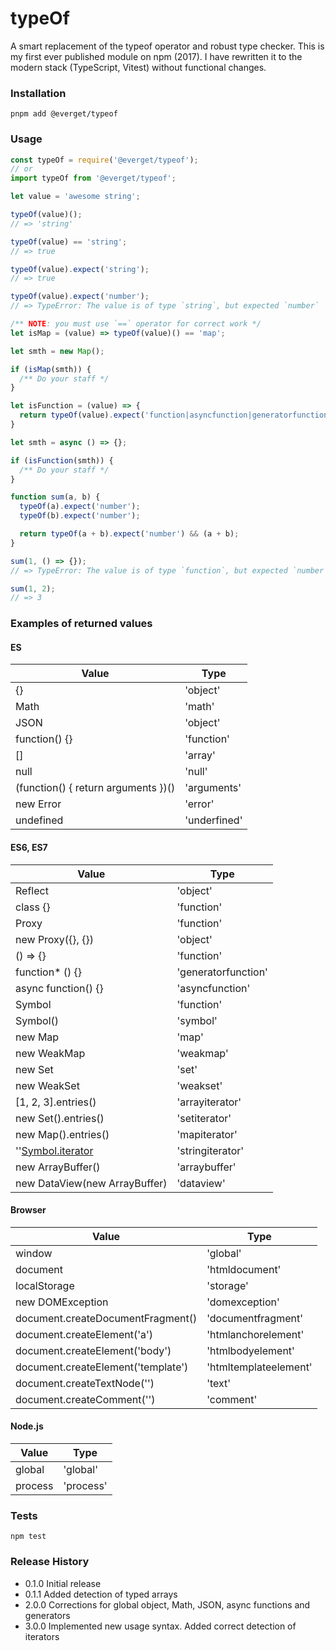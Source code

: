 # typeOf
A smart replacement of the typeof operator and robust type checker. This is my first ever published module on npm (2017).
I have rewritten it to the modern stack (TypeScript, Vitest) without functional changes.

### Installation

```pnpm add @everget/typeof```

### Usage

```js
const typeOf = require('@everget/typeof');
// or
import typeOf from '@everget/typeof';
```

```js
let value = 'awesome string';

typeOf(value)();
// => 'string'

typeOf(value) == 'string';
// => true

typeOf(value).expect('string');
// => true

typeOf(value).expect('number');
// => TypeError: The value is of type `string`, but expected `number`
```

```js
/** NOTE: you must use `==` operator for correct work */
let isMap = (value) => typeOf(value)() == 'map';

let smth = new Map();

if (isMap(smth)) {
  /** Do your staff */
}
```

```js
let isFunction = (value) => {
  return typeOf(value).expect('function|asyncfunction|generatorfunction');
}

let smth = async () => {};

if (isFunction(smth)) {
  /** Do your staff */
}
```

```js
function sum(a, b) {
  typeOf(a).expect('number');
  typeOf(b).expect('number');

  return typeOf(a + b).expect('number') && (a + b);
}

sum(1, () => {});
// => TypeError: The value is of type `function`, but expected `number`

sum(1, 2);
// => 3
```

### Examples of returned values

#### ES

Value                               | Type
----------------------------------- | ----
{}                                  | 'object'
Math                                | 'math'
JSON                                | 'object'
function() {}                       | 'function'
[]                                  | 'array'
null                                | 'null'
(function() { return arguments })() | 'arguments'
new Error                           | 'error'
undefined                           | 'underfined'

#### ES6, ES7

Value                         | Type
----------------------------- | ----
Reflect                       | 'object'
class {}                      | 'function'
Proxy                         | 'function'
new Proxy({}, {})             | 'object'
() => {}                      | 'function'
function* () {}               | 'generatorfunction'
async function() {}           | 'asyncfunction'
Symbol                        | 'function'
Symbol()                      | 'symbol'
new Map                       | 'map'
new WeakMap                   | 'weakmap'
new Set                       | 'set'
new WeakSet                   | 'weakset'
[1, 2, 3].entries()           | 'arrayiterator'
new Set().entries()           | 'setiterator'
new Map().entries()           | 'mapiterator'
''[Symbol.iterator]()         | 'stringiterator'
new ArrayBuffer()             | 'arraybuffer'
new DataView(new ArrayBuffer) | 'dataview'

#### Browser

Value                              | Type
---------------------------------- | ----
window                             | 'global'
document                           | 'htmldocument'
localStorage                       | 'storage'
new DOMException                   | 'domexception'
document.createDocumentFragment()  | 'documentfragment'
document.createElement('a')        | 'htmlanchorelement'
document.createElement('body')     | 'htmlbodyelement'
document.createElement('template') | 'htmltemplateelement'
document.createTextNode('')        | 'text'
document.createComment('')         | 'comment'

#### Node.js

Value   | Type
------- | ----
global  | 'global'
process | 'process'


### Tests

```npm test```

### Release History

* 0.1.0 Initial release
* 0.1.1 Added detection of typed arrays
* 2.0.0 Corrections for global object, Math, JSON, async functions and generators
* 3.0.0 Implemented new usage syntax. Added correct detection of iterators
